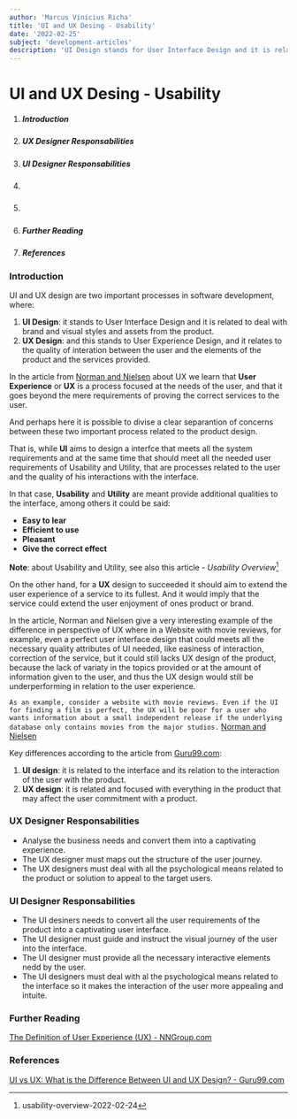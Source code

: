 ```yaml
---
author: 'Marcus Vinicius Richa'
title: 'UI and UX Desing - Usability'
date: '2022-02-25'
subject: 'development-articles'
description: 'UI Design stands for User Interface Design and it is related to deal with brand and visual styles and assets from the product, while UX Design stands for User Experience Design, and it relates to the quality of interation between the user and the elements of the product and the services provided.'
---
```


# UI and UX Desing - Usability

1. ##### Introduction  
2. ##### UX Designer Responsabilities
3. ##### UI Designer Responsabilities
4. ##### 
5. ##### 
11. ##### Further Reading
12. ##### References

### Introduction

UI and UX design are two important processes in software development, where:

1. **UI Design**: it stands to User Interface Design and it is related to deal with brand and visual styles and assets from the product.
2. **UX Design**: and this stands to User Experience Design, and it relates to the quality of interation between the user and the elements of the product and the services provided.


In the article from [Norman and Nielsen](https://www.nngroup.com/articles/definition-user-experience/) about UX we learn that **User Experience** or **UX** is a process focused at the needs of the user, and that it goes beyond the mere requirements of proving the correct services to the user.

And perhaps here it is possible to divise a clear separantion of concerns between these two important process related to the product design. 

That is, while **UI** aims to design a interfce that meets all the system requirements and at the same time that should meet all the needed user requirements of Usability and Utility, that are processes related to the user and the quality of his interactions with the interface.

In that case, **Usability** and **Utility** are 
meant provide additional qualities to the interface, among others it could be said:

- **Easy to lear**
- **Efficient to use**
- **Pleasant**
- **Give the correct effect**
 
**Note**: about Usability and Utility, see also this article - _Usability Overview_[^1]
 

On the other hand, for a **UX** design to succeeded it should aim to extend the user experience of a service to its fullest. And it would imply that the service could extend the user enjoyment of ones product or brand.

In the article, Norman and Nielsen give a very interesting example of the difference in perspective of UX where in a Website with movie reviews, for example, even a perfect user interface design that could meets all the necessary quality attributes of UI needed, like easiness of interaction, correction of the service, but it could still lacks UX design of the product, because the lack of variaty in the topics provided or at the amount of information given to the user, and thus the UX design would still be underperforming in relation to the user experience.

`As an example, consider a website with movie reviews. Even if the UI for finding a film is perfect, the UX will be poor for a user who wants information about a small independent release if the underlying database only contains movies from the major studios.`
[Norman and Nielsen](https://www.nngroup.com/articles/definition-user-experience/) 


Key differences according to the article from [Guru99.com](https://www.guru99.com/ui-vs-ux.html):

1. **UI design**: it is related to the interface and its relation to the interaction of the user with the product.   
2. **UX design**: it is related and focused with everything in the product that may affect the user commitment with a product.


### UX Designer Responsabilities

- Analyse the business needs and convert them into a captivating experience.
- The UX designer must maps out the structure of the user journey.
- The UX designers must deal with all the psychological means related to the product or solution to appeal to the target users.

### UI Designer Responsabilities

- The UI desiners needs to convert all the user requirements of the product into a captivating user interface.
- The UI designer must guide and instruct the visual journey of the user into the interface.
- The UI designer must provide all the necessary interactive elements nedd by the user.
- The UI designers must deal with al the psychological means related to the interface so it makes the interaction of the user more appealing and intuite.



### Further Reading

[The Definition of User Experience (UX) - NNGroup.com](https://www.nngroup.com/articles/definition-user-experience/)

### References

[UI vs UX: What is the Difference Between UI and UX Design? - Guru99.com](https://www.guru99.com/ui-vs-ux.html)


[^1]:usability-overview-2022-02-24
